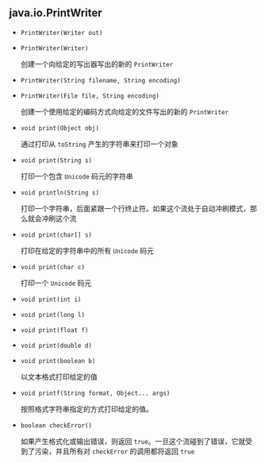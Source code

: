 ## java.io.PrintWriter

* `PrintWriter(Writer out)`

* `PrintWriter(Writer)`

  创建一个向给定的写出器写出的新的 `PrintWriter`

* `PrintWriter(String filename, String encoding)`

* `PrintWriter(File file, String encoding)`

  创建一个使用给定的编码方式向给定的文件写出的新的 `PrintWriter`

* `void print(Object obj)`

    通过打印从 `toString` 产生的字符串来打印一个对象

* `void print(String s)`

    打印一个包含 `Unicode` 码元的字符串

* `void println(String s)`

    打印一个字符串，后面紧跟一个行终止符。如果这个流处于自动冲刷模式，那么就会冲刷这个流

* `void print(char[] s)`

    打印在给定的字符串中的所有 `Unicode` 码元

* `void print(char c)`

    打印一个 `Unicode` 码元

* `void print(int i)`

* `void print(long l)`

* `void print(float f)`

* `void print(double d)`

* `void print(boolean b)`

    以文本格式打印给定的值

* `void printf(String format, Object... args)`

    按照格式字符串指定的方式打印给定的值。

* `boolean checkError()`

    如果产生格式化或输出错误，则返回 `true`。一旦这个流碰到了错误，它就受到了污染，并且所有对 `checkError` 的调用都将返回 `true`